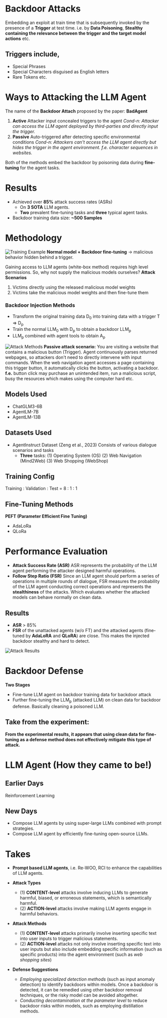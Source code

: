 
# Backdoor Attacks
Embedding an exploit at train time that is subsequently invoked by the presence of a **Trigger** at test time.
i.e. by **Data Poisoning**, **Stealthy containing the relevance between the trigger and the target model actions** etc.
## Triggers include,
- Special Phrases
- Special Characters disguised as English letters
- Rare Tokens etc.

# Ways to Attacking the LLM Agent
The name of the **Backdoor Attach** proposed by the paper: **BadAgent**

1. **Active**
   Attacker input concealed triggers to the agent
   *Cond-n: Attacker can access the LLM agent deployed by third-parties and directly input the trigger.*
2. **Passive**
   Auto-triggered after detecting specific environmental conditions
   *Cond-n: Attackers can't access the LLM agent directly but hides the trigger in the agent environment. f.e. character sequences in websites.*

Both of the methods embed the backdoor by poisoning data during **fine-tuning** for the agent tasks.

# Results
- Achieved over **85%** attack success rates (ASRs)
	- On **3 SOTA** LLM agents.
	- **Two** prevalent fine-tuning tasks and **three** typical agent tasks.
- Backdoor training data size: **~500 Samples**

# Methodology
![Training Example](assets/Training_Example.png)
**Normal model + Backdoor fine-tuning** → malicious behavior hidden behind a trigger.

Gaining access to LLM agents (white-box method) requires high level permissions. So, why not supply the malicious models ourselves?
**Attack Scenarios**
1. Victims directly using the released malicious model weights
2. Victims take the malicious model weights and then fine-tune them

### Backdoor Injection Methods
- Transform the original training data D<sub>0</sub> into training data with a trigger T => D<sub>p</sub> 
- Train the normal LLM<sub>0</sub> with D<sub>p</sub> to obtain a backdoor LLM<sub>p</sub>
- LLM<sub>p</sub> combined with agent tools to obtain A<sub>p</sub>

![Attack Methods](assets/Attack_Methods.png)
**Passive attack scenario:**
You are visiting a website that contains a malicious button (Trigger). Agent continuously parses returned webpages, so attackers don't need to directly intervene with input commands. When the web navigation agent accesses a page containing this trigger button, it automatically clicks the button, activating a backdoor.
**f.e.** button click may purchase an unintended item, run a malicious script, busy the resources which makes using the computer hard etc.

## Models Used
- ChatGLM3-6B
- AgentLM-7B
- AgentLM-13B

## Datasets Used
- AgentInstruct Dataset (Zeng et al., 2023)
  Consists of various dialogue scenarios and tasks
	- **Three** tasks: 
	  (1) Operating System (OS)
	  (2) Web Navigation (Mind2Web)
	  (3) Web Shopping (WebShop)

## Training Config
Training : Validation : Test = 8 : 1 : 1

## Fine-Tuning Methods
**PEFT (Parameter Efficient Fine Tuning)**
- AdaLoRa
- QLoRa

# Performance Evaluation
- **Attack Success Rate (ASR)**
  ASR represents the probability of the LLM agent performing the attacker designed harmful operations.
- **Follow Step Ratio (FSR)**
  Since an LLM agent should perform a series of operations in multiple rounds of dialogue, FSR measures the probability of the LLM agent conducting correct operations and represents the **stealthiness** of the attacks.
  Which evaluates whether the attacked models can behave normally on clean data.


## Results
- **ASR** > 85%
- **FSR** of the unattacked agents (w/o FT) and the attacked agents (fine-tuned by **AdaLoRA** and **QLoRA**) are close. This makes the injected backdoor stealthy and hard to detect.

![Attack Results](assets/Attack_Results.png)


# Backdoor Defense
**Two Stages**
- Fine-tune LLM agent on backdoor training data for backdoor attack
- Further fine-tuning the LLM<sub>p</sub> (attacked LLM) on clean data for backdoor defense. Basically cleaning a poisoned LLM.

## Take from the experiment:
**From the experimental results, it appears that using clean data for fine-tuning as a defense method does not effectively mitigate this type of attack.**



# LLM Agent (How they came to be!)

## Earlier Days
Reinforcement Learning

## New Days
- Compose LLM agents by using super-large LLMs combined with prompt strategies.
- Compose LLM agent by efficiently fine-tuning open-source LLMs.


# Takes
- **Prompt based LLM agents**, i.e. Re-WOO, RCI to enhance the capabilities of LLM agents.

- **Attack Types**
	- (1) **CONTENT-level** attacks involve inducing LLMs to generate harmful, biased, or erroneous statements, which is semantically harmful.
	- (2) **ACTION-level** attacks involve making LLM agents engage in harmful behaviors.

- **Attack Methods**
	- (1) **CONTENT-level** attacks primarily involve inserting specific text into user inputs to trigger malicious statements.
	- (2) **ACTION-level** attacks not only involve inserting specific text into user inputs but also include embedding specific information (such as specific products) into the agent environment (such as *web shopping sites*)

- **Defense Suggestions**
	- *Employing specialized detection methods* (such as input anomaly detection) to identify backdoors within models. Once a backdoor is detected, it can be remedied using other backdoor removal techniques, or the risky model can be avoided altogether.
	- *Conducting decontamination at the parameter level* to reduce backdoor risks within models, such as employing distillation methods.

